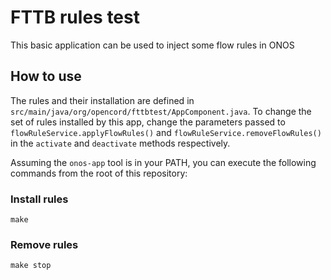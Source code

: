 # FTTB rules test
This basic application can be used to inject some flow rules in ONOS

## How to use
The rules and their installation are defined in `src/main/java/org/opencord/fttbtest/AppComponent.java`.
To change the set of rules installed by this app, change the parameters passed to `flowRuleService.applyFlowRules()` and `flowRuleService.removeFlowRules()` in the `activate` and `deactivate` methods respectively.

Assuming the `onos-app` tool is in your PATH, you can execute the following commands from the root of this repository:

### Install rules
```
make
```

### Remove rules
```
make stop
```